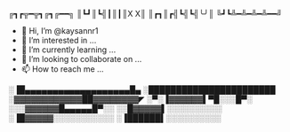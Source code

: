 ╔┓┏╦━╦┓╔┓╔━━╗
║┗┛║┗╣┃║┃║X X║
║┏┓║┏╣┗╣┗╣╰╯║
╚┛┗╩━╩━╩━╩━━╝


- 👋 Hi, I’m @kaysannr1
- 👀 I’m interested in ...
- 🌱 I’m currently learning ...
- 💞️ I’m looking to collaborate on ...
- 📫 How to reach me ...

░▐█▄▄▄▄▄▄▄▄▄▄▄▄▄▄▄▄▄▄▄█▄
░███████████████████████ 
░▓▓▓▓▓▓▓▓▓▓▓▓██▓▓▓▓▓▓▓▓◤ 
░▀░▐▓▓▓▓▓▓▌▀█░░░█▀░
░░░▓▓▓▓▓▓█▄▄▄▄▄█▀░░
░░█▓▓▓▓▓▌░░░░░░░░░░
░▐█▓▓▓▓▓░░░░░░░░░░░
░▐██████▌░░░░░░░░░░
<!---
kaysannr1/kaysannr1 is a ✨ special ✨ repository because its `README.md` (this file) appears on your GitHub profile.
You can click the Preview link to take a look at your changes.
--->
